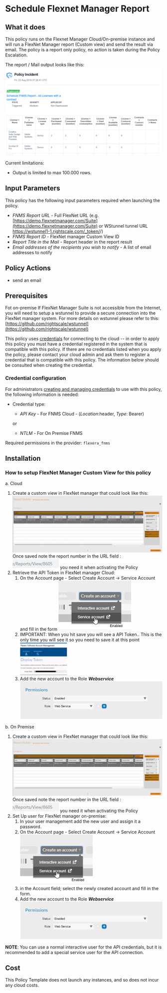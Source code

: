 # Schedule Flexnet Manager Report

## What it does

This policy runs on the Flexnet Manager Cloud/On-premise instance and will run a FlexNet Manager report (Custom view) and send the result via email.
The policy is a report only policy, no action is taken during the Policy Escalation.

The report / Mail output looks like this:
![Alt text][emailoutput]

Current limitations:

- Output is limited to max 100.000 rows.

## Input Parameters

This policy has the following input parameters required when launching the policy.

- *FNMS Report URL* - Full FlexNet URL (e.g. [https://demo.flexnetmanager.com/Suite](https://demo.flexnetmanager.com/Suite) or WStunnel tunnel URL https://wstunnel1-1.rightscale.com/_token/<token>/)
- *FNMS Report ID* - FlexNet manager Custom View ID
- *Report Title in the Mail* - Report header in the report result
- *Email addresses of the recipients you wish to notify* - A list of email addresses to notify

## Policy Actions

- send an email

## Prerequisites

Fot on-premise If FlexNet Manager Suite is not accessible from the Internet, you will need to setup a wstunnel to provide a secure connection into the FlexNet manager system.  For more details on wstunnel please refer to this: [https://github.com/rightscale/wstunnel](https://github.com/rightscale/wstunnel)

This policy uses [credentials](https://docs.rightscale.com/policies/users/guides/credential_management.html) for connecting to the cloud -- in order to apply this policy you must have a credential registered in the system that is compatible with this policy. If there are no credentials listed when you apply the policy, please contact your cloud admin and ask them to register a credential that is compatible with this policy. The information below should be consulted when creating the credential.

### Credential configuration

For administrators [creating and managing credentials](https://docs.rightscale.com/policies/users/guides/credential_management.html) to use with this policy, the following information is needed:

- Credential type:

  - *API Key* - For FNMS Cloud  -  (*Location*:header, *Type*: Bearer)

  or
  - *NTLM* - For On Premise FNMS

Required permissions in the provider: `flexera_fnms`

## Installation

### How to setup FlexNet Manager Custom View for this policy

a. Cloud

1. Create a custom view in FlexNet manager that could look like this: ![Alt text][FNMSReport] Once saved note the report number in the URL field : ![Alt text][ReportNumber] you need it when activating the Policy
1. Retrieve the API Token in FlexNet manager Cloud:
    1. On the Account page - Select Create Account -> Service Account and fill in the form ![Alt text][CreateServeceAccount]
    1. IMPORTANT: When you hit save you will see a API Token.. This is the only time you will see it so you need to save it at this point ![Alt text][APIToken]
    1. Add the new account to the Role ___Webservice___ ![Alt text][WebServiceRole]

b. On Premise

1. Create a custom view in FlexNet manager that could look like this: ![Alt text][FNMSReport] Once saved note the report number in the URL field : ![Alt text][ReportNumber] you need it when activating the Policy
1. Set Up user for FlexNet manager on-premise:
    1. In your user management add the new user and assign it a password.
    1. On the Account page - Select Create Account -> Service Account ![Alt text][CreateServeceAccount]
    1. in the Account field; select the newly created account and fill in the form.
    1. Add the new account to the Role ___Webservice___ ![Alt text][WebServiceRole]

__NOTE__: You can use a normal interactive user for the API credentials, but it is recommended to add a
special service user for the API connection.

## Cost

This Policy Template does not launch any instances, and so does not incur any cloud costs.

<!-- Image references -->
[emailoutput]: images/email_output.png "email output"
[APIToken]: images/APIToken.png "APIToken"
[CreateServeceAccount]: images/CreateServeceAccount.png "Create Service Account"
[FNMSReport]: images/FNMS_cv_Report.png "FNMS Cloud Instance Report"
[ReportNumber]: images/ReportNumber.png "ReportNumber"
[WebServiceRole]: images/WebServiceRole.png "WebServiceRole"
[CMPToken]: images/CMP_NewToken.png "CMP Token"
